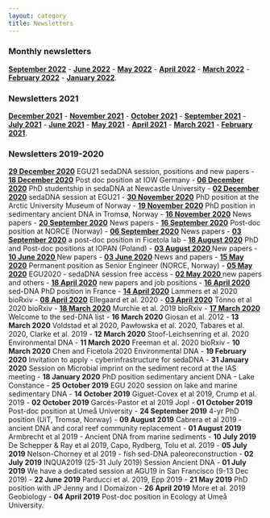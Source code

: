 ```yaml
---
layout: category
title: Newsletters
---
```


<div class="section">
<h3 class="section-title underline">Monthly newsletters</h3>
</div>

<div class="intro">
<p>
<a href="https://sedadna.github.io/category/news/22-09.html" target="_blank"><b>September 2022</b></a> - <a href="https://sedadna.github.io/category/news/22-06.html" target="_blank"><b>June 2022</b></a> - <a href="https://sedadna.github.io/category/news/22-05.html" target="_blank"><b>May 2022</b></a> - <a href="https://sedadna.github.io/category/news/22-04.html" target="_blank"><b>April 2022</b></a> - <a href="https://sedadna.github.io/category/news/22-03.html" target="_blank"><b>March 2022</b></a> - <a href="https://sedadna.github.io/category/news/22-02.html" target="_blank"><b>February 2022</b></a> - <a href="https://sedadna.github.io/category/news/22-01.html" target="_blank"><b>January 2022</b></a>.</p> 

<div class="section">
<h3 class="section-title underline">Newsletters 2021</h3>
</div>

<div class="intro">
<a href="https://sedadna.github.io/category/news/21-12.html" target="_blank"><b>December 2021</b></a> - <a href="https://mailchi.mp/c531d37d6993/sedadna-society-november-2021-newsletter" target="_blank"><b>November 2021</b></a> - <a href="https://mailchi.mp/7fdaf9114c3a/sedadna-society-october-2021-newsletter" target="_blank"><b>October 2021</b></a> - <a href="https://mailchi.mp/1ac834a88670/sedadna-society-september-2021-newsletter" target="_blank"><b>September 2021</b></a> - <a href="https://mailchi.mp/b17fd202cdce/sedadna-society-july-2021-newsletter" target="_blank"><b>July 2021</b></a> - <a href="https://mailchi.mp/2eb31c40a2fc/sedadna-society-june-2021-newsletter" target="_blank"><b>June 2021</b></a> - <a href="https://mailchi.mp/0f04ef9f22a8/sedadna-society-may-seminar" target="_blank"><b>May 2021</b></a> - <a href="https://mailchi.mp/845fac603b38/sedadna-society-april-2021-newsletter" target="_blank"><b>April 2021</b></a> - <a href="https://mailchi.mp/0f3827b0858e/sedadna-society-march-2021-newsletter" target="_blank"><b>March 2021</b></a> - <a href="https://mailchi.mp/4add8545938a/sedadna-society-february-2021-newsletter" target="_blank"><b>February 2021</b></a>.
</div>

<div class="section">
<h3 class="section-title underline">Newsletters 2019-2020</h3>
</div>

<div class="intro">
<p><a href="https://mailchi.mp/2a846749caf8/sedimentary-dna-egu21-sedadna-session-positions-and-new-papers" target="_blank"><b>29 December 2020</b></a> EGU21 sedaDNA session, positions and new papers - <a href="https://mailchi.mp/2ee1ee69dd1b/sedimentary-dna-post-doc-position-at-iow-germany" target="_blank"><b>18 December 2020</b></a> Post doc position at IOW Germany - <a href="https://mailchi.mp/a1c41dc7c0ca/sedimentary-dna-phd-studentship-in-sedadna-at-newcastle-university" target="_blank"><b> 06 December 2020</b></a> PhD studentship in sedaDNA at Newcastle University - <a href="https://mailchi.mp/e5060ecbf478/sedimentary-dna-submit-your-abstract-for-the-sedadna-session-at-egu21" target="_blank"><b>02 December 2020</b></a> sedaDNA session at EGU21 - <a href="https://mailchi.mp/1a5c124214c1/sedimentary-dna-phd-position-at-the-arctic-university-museum-of-norway" target="_blank"><b>30 November 2020</b></a> PhD position at the Arctic University Museum of Norway - <a href="https://mailchi.mp/d401f19b7bcd/sedimentary-dna-phd-position-in-sedimentary-ancient-dna-in-troms-norway" target="_blank"><b>19 November 2020</b></a> PhD position in sedimentary ancient DNA in Tromsø, Norway - <a href="https://mailchi.mp/8971bfabd236/sedimentary-dna-new-papers" target="_blank"><b>16 November 2020</b></a> News papers - <a href="https://mailchi.mp/19a8ac107ed7/sedimentary-dna-news-papers" target="_blank"><b>20 September 2020</b></a> News papers - <a href="https://mailchi.mp/ec3739b73ea6/sedimentary-dna-post-doc-position-at-norce-norway" target="_blank"><b>16 September 2020</b></a> Post-doc position at NORCE (Norway) - <a href="https://mailchi.mp/202c854d7d88/sedimentary-dna-news-papers-and-positions" target="_blank"><b>06 September 2020</b></a> News papers - <a href="https://mailchi.mp/33b4322011c3/sedimentary-dna-a-post-doc-position-in-ficetola-lab" target="_blank"><b>03 September 2020</b></a> a post-doc position in Ficetola lab - <a href="https://mailchi.mp/0fa5a4334220/sedimentary-dna-phd-and-post-doc-positions-at-iopan-poland" target="_blank"><b>18 August 2020</b></a> PhD and Post-doc positions at IOPAN (Poland) - <a href="https://mailchi.mp/5d87104f8a23/sedimentary-dna-new-papers-july-2020" target="_blank"><b>03 August 2020 </b></a>New papers - <a href="https://mailchi.mp/5496cd12bcb3/sedimentary-dna-new-papers" target="_blank"><b>10 June 2020 </b></a>New papers - <a href="https://mailchi.mp/da8c37be5c09/sedimentary-dna-news-and-papers" target="_blank"><b>03 June 2020</b></a> News and papers - <a href="https://mailchi.mp/528b5639787e/sedimentary-dna-permanent-position-as-senior-engineer-norce-norway" target="_blank"><b>15 May 2020</b></a> Permanent position as Senior Engineer (NORCE, Norway) - <a href="https://mailchi.mp/3f22cfc27262/sedimentary-dna-egu2020-sedadna-session-free-access" target="_blank"><b>05 May 2020</b></a> EGU2020 - sedaDNA session free access - <a href="https://mailchi.mp/f6ed01bc4794/sedimentary-dna-new-papers-and-others" target="_blank"><b>02 May 2020 </b></a> new papers and others - <a href="https://mailchi.mp/3cac0e9e79a2/sedimentary-dna-new-papers-and-job-positions" target="_blank"><b>18 April 2020</b></a> new papers and job positions - <a href="https://mailchi.mp/3a9f0f00dbf7/sedimentary-dna-sed-dna-phd-position-in-france" target="_blank"><b>16 April 2020</b></a> sed-DNA PhD position in France - <a href="https://mailchi.mp/307cbf1f5028/sedimentary-dna-lammers-et-al-2020-biorxiv" target="_blank"><b>14 April 2020</b></a> Lammers et al 2020 bioRxiv - <a href="https://mailchi.mp/22909946855c/sedimentary-dna-ellegaard-et-al-2020" target="_blank"><b>08 April 2020</b></a> Ellegaard et al. 2020 - <a href="https://mailchi.mp/a4c035e804c4/sedimentary-dna-tnno-et-al-2020-biorxiv" target="_blank"><b>03 April 2020</b></a> Tõnno et al 2020 bioRxiv - <a href="https://mailchi.mp/329b478e5cee/sedimentary-dna-murchie-et-al-2019-biorxiv" target="_blank"><b>18 March 2020</b></a> Murchie et al. 2019 bioRxiv - <a href="https://mailchi.mp/63cbd7fc0f2d/sedimentary-dna-welcome-to-the-sed-dna-newsletter"  target="_blank"><b>17 March 2020</b></a> Welcome to the sed-DNA list - <b>16 March 2020</b> Giosan et al. 2012 - <b>13 March 2020</b> Voldstad et al 2020, Pawłowska et al. 2020, Tabares et al. 2020, Clarke et al. 2019 - <b>12 March 2020</b> Stoof-Leichsenring et al. 2020 Environmental DNA - <b>11 March 2020</b> Freeman et al. 2020 bioRxiv - <b>10 March 2020</b> Chen and Ficetola 2020 Environmental DNA - <b>19 February 2020</b> Invitation to apply - cyberinfrastructure for sedaDNA - <b>31 January 2020</b> Session on Microbial imprint on the sediment record at the IAS meeting - <b>18 January 2020</b> PhD position sedimentary ancient DNA - Lake Constance - <b>25 October 2019</b> EGU 2020 session on lake and marine sedimentary DNA - <b>14 October 2019</b> Giguet-Covex et al 2019, Crump et al. 2019 - <b>02 October 2019</b> Garcés-Pastor et al 2019 Jopl - <b>01 October 2019</b> Post-doc position at Umeå University - <b>24 September 2019</b> 4-yr PhD position (UiT, Tromsø, Norway) - <b>09 August 2019</b> Cabrera et al 2019 - ancient DNA and coral reef community replacement - <b>01 August 2019</b> Armbrecht et al 2019 - Ancient DNA from marine sediments - <b>10 July 2019</b> De Schepper & Ray et al 2019, Capo, Rydberg, Tolu et al. 2019 - <b>05 July 2019</b> Nelson-Chorney et al 2019 - fish sed-DNA paleoreconstruction - <b>02 July 2019</b> INQUA2019 (25-31 July 2019) Session Ancient DNA - <b>01 July 2019</b> We have a dedicated session at AGU19 in San Francisco (9-13 Dec 2019) - <b>22 June 2019</b> Parducci et al. 2019, Epp 2019 - <b>21 May 2019</b> PhD position with JP Jenny and I Domaizon - <b>26 April 2019</b> More et al. 2019 Geobiology - <b>04 April 2019</b> Post-doc position in Ecology at Umeå University.</p>
</div>
